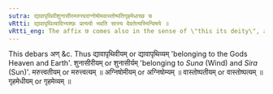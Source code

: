 ```yaml
---
sutra: द्यावापृथिवीशुनासीरमरुत्त्वदग्नोषोमवास्तोष्पतिगृहमेधाच्छ च
vRtti: द्यावापृथिव्यादिभ्यश्छः प्रत्ययो भवति सास्य देवतेत्यस्मिन्विषये ॥
vRtti_eng: The affix छ comes also in the sense of \"this its deity\", after the names \"_Dyava_ _Prithivi_\", \"_Sunasira_\", \"_Maruttvat_\", \"_Agnishoma_\", \" \"_Vastoshpati_\" and \"_Grihamedha_\".
---
```

This debars अण् &c. Thus द्यावापृथिवीयम् or द्यावापृथिव्यम् 'belonging to the Gods Heaven and Earth'. शुनासीरीयम् or शुनासीर्यम् 'belonging to _Suna_ (Wind) and _Sira_ (Sun)'. मरुत्त्वतीयम् or मरुत्त्वत्यम् ॥ अग्निषोमीयम् or अग्निषोम्यम् ॥ वास्तोष्पतीयम् or वास्तोष्पत्यम् ॥ गृहमेधीयम् or गृहमेव्यम् ॥
